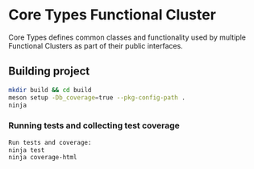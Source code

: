 # Core Types Functional Cluster 

Core Types defines common classes and functionality used by multiple Functional Clusters as part of their public interfaces.

## Building project

```sh
mkdir build && cd build
meson setup -Db_coverage=true --pkg-config-path .
ninja
```

### Running tests and collecting test coverage

```sh
Run tests and coverage:
ninja test
ninja coverage-html
```